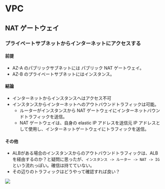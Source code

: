 # VPC

## NAT ゲートウェイ

### プライベートサブネットからインターネットにアクセスする

#### 前提
- AZ-A のパブリックサブネットには パブリック NAT ゲートウェイ。
- AZ-B のプライベートサブネットにはインスタンス。

#### 結論
- インターネットからインスタンスへはアクセス不可
- インスタンスからインターネットへのアウトバウンドトラフィックは可能。
  - ルーターがインスタンスから NAT ゲートウェイにインターネットバウンドトラフィックを送信。
  - NAT ゲートウェイは、自身の elastic IP アドレスを送信元 IP アドレスとして使用し、インターネットゲートウェイにトラフィックを送信。

#### その他
- ALBがある場合のインスタンスからのアウトバウンドトラフィックは、ALBを経由するのか？と疑問に思ったが、`インスタンス -> ルーター -> NAT -> IG` という流れっぽい。確信は持てていない。
- その辺りのトラフィックはどうやって確認すれば良い？

<img src="https://docs.aws.amazon.com/ja_jp/vpc/latest/userguide/images/nat-gateway-diagram.png">